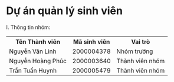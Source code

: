 ﻿# Dự án quản lý sinh viên

I. Thông tin nhóm:
<table>
<tr>
	<th>Tên Thành viên</th>
	<th>Mã sinh viên</th>
	<th>Vai trò</th>
</tr>
<tr>
	<td>Nguyễn Văn Linh</td>
	<td>2000004378</td>
	<td>Nhóm trưởng</td>
</tr>
<tr>
	<td>Nguyễn Hoàng Phúc</td>
	<td>2000003640</td>
	<td>Thành viên nhóm</td>
</tr>
<tr>
	<td>Trần Tuấn Huynh</td>
	<td>2000005479</td>
	<td>Thành viên nhóm</td>
</tr>

</table>